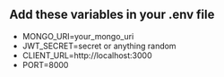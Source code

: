 ## Add these variables in your .env file 

* MONGO_URI=your_mongo_uri
* JWT_SECRET=secret or anything random
* CLIENT_URL=http://localhost:3000
* PORT=8000
